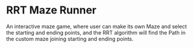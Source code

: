 # RRT Maze Runner

An interactive maze game, where user can make its own Maze and select the starting and ending points, and the RRT algorithm will find the Path in the custom maze joining starting and ending points.

